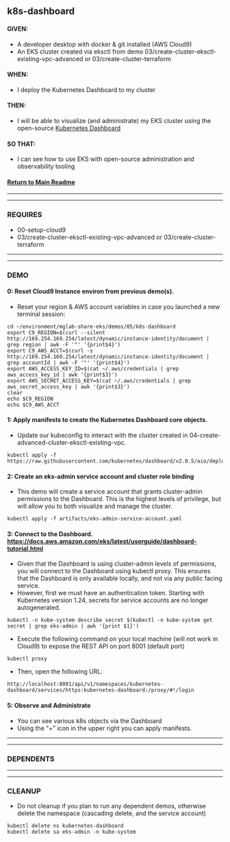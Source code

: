 ## k8s-dashboard

#### GIVEN:
  - A developer desktop with docker & git installed (AWS Cloud9)
  - An EKS cluster created via eksctl from demo 03/create-cluster-eksctl-existing-vpc-advanced or 03/create-cluster-terraform

#### WHEN:
  - I deploy the Kubernetes Dashboard to my cluster 

#### THEN:
  - I will be able to visualize (and administrate) my EKS cluster using the open-source [Kubernetes Dashboard](https://github.com/kubernetes/dashboard)

#### SO THAT:
  - I can see how to use EKS with open-source administration and observability tooling

#### [Return to Main Readme](https://github.com/bwer432/mglab-share-eks#demos)

---------------------------------------------------------------
---------------------------------------------------------------
### REQUIRES
- 00-setup-cloud9
- 03/create-cluster-eksctl-existing-vpc-advanced or 03/create-cluster-terraform

---------------------------------------------------------------
---------------------------------------------------------------
### DEMO

#### 0: Reset Cloud9 Instance environ from previous demo(s).
- Reset your region & AWS account variables in case you launched a new terminal session:
```
cd ~/environment/mglab-share-eks/demos/05/k8s-dashboard
export C9_REGION=$(curl --silent http://169.254.169.254/latest/dynamic/instance-identity/document |  grep region | awk -F '"' '{print$4}')
export C9_AWS_ACCT=$(curl -s http://169.254.169.254/latest/dynamic/instance-identity/document | grep accountId | awk -F '"' '{print$4}')
export AWS_ACCESS_KEY_ID=$(cat ~/.aws/credentials | grep aws_access_key_id | awk '{print$3}')
export AWS_SECRET_ACCESS_KEY=$(cat ~/.aws/credentials | grep aws_secret_access_key | awk '{print$3}')
clear
echo $C9_REGION
echo $C9_AWS_ACCT
```

#### 1: Apply manifests to create the Kubernetes Dashboard core objects.
- Update our kubeconfig to interact with the cluster created in 04-create-advanced-cluster-eksctl-existing-vpc.
```
kubectl apply -f https://raw.githubusercontent.com/kubernetes/dashboard/v2.0.5/aio/deploy/recommended.yaml
```

#### 2: Create an eks-admin service account and cluster role binding
- This demo will create a service account that grants cluster-admin permissions to the Dashboard.  This is the highest levels of privilege, but will allow you to both visualize and manage the cluster.
```
kubectl apply -f artifacts/eks-admin-service-account.yaml
```

#### 3: Connect to the Dashboard.  https://docs.aws.amazon.com/eks/latest/userguide/dashboard-tutorial.html
- Given that the Dashboard is using cluster-admin levels of permissions, you will connect to the Dashboard using kubectl proxy. This ensures that the Dashboard is only available locally, and not via any public facing service.
- However, first we must have an authentication token.  Starting with Kubernetes version 1.24, secrets for service accounts are no longer autogenerated. 
```
kubectl -n kube-system describe secret $(kubectl -n kube-system get secret | grep eks-admin | awk '{print $1}')
```
- Execute the following command on your local machine (will not work in Cloud9) to expose the REST API on port 8001 (default port)
```
kubectl proxy
```
- Then, open the following URL:
```
http://localhost:8001/api/v1/namespaces/kubernetes-dashboard/services/https:kubernetes-dashboard:/proxy/#!/login
```


#### 5: Observe and Administrate
- You can see various k8s objects via the Dashboard
- Using the "+" icon in the upper right you can apply manifests.


---------------------------------------------------------------
---------------------------------------------------------------
### DEPENDENTS

---------------------------------------------------------------
---------------------------------------------------------------
### CLEANUP
- Do not cleanup if you plan to run any dependent demos, otherwise delete the namespace (cascading delete, and the service account)
```
kubectl delete ns kubernetes-dashboard
kubectl delete sa eks-admin -n kube-system
```

